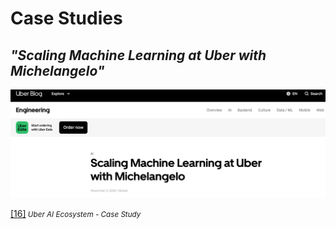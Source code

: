 # Case Studies

## _"Scaling Machine Learning at Uber with Michelangelo"_

![Uber case study](../Images/22_running_case.png)

[[16]](https://www.uber.com/en-CA/blog/scaling-michelangelo/)<small><i> Uber AI Ecosystem - Case Study</i></small>
